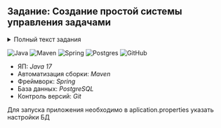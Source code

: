## Задание: Создание простой системы управления задачами

<details>
<summary>Полный текст задания</summary>
 Задание: Создание простой системы управления задачами

Описание:
Ваша задача - создать простую систему управления задачами с использованием Spring Boot и Spring Data JPA. 
Система должна позволять создавать, просматривать, обновлять и удалять задачи.

Требования:

Модель данных:

Создайте сущность Task с полями: id, title, description, dueDate, completed.

Хранилище данных:

Используйте Spring Data JPA для работы с базой данных.
Настройте соединение с базой данных (например, использование H2 для упрощения).

REST API:

Создайте контроллер TaskController, который будет обрабатывать HTTP-запросы для операций с задачами (создание, чтение, обновление, удаление).

Реализуйте следующие методы:

GET /tasks - Получить список всех задач.

GET /tasks/{id} - Получить информацию о задаче по её id.

POST /tasks - Создать новую задачу.

PUT /tasks/{id} - Обновить информацию о задаче.

DELETE /tasks/{id} - Удалить задачу.

Тестирование:

Напишите unit-тесты для проверки функциональности вашего приложения.
Покройте тестами контроллеры и сервисы.
</details>

![Java](https://img.shields.io/badge/java-%23ED8B00.svg?style=for-the-badge&logo=java&logoColor=white "Java 11")
![Maven](https://img.shields.io/badge/Maven-green.svg?style=for-the-badge&logo=mockito&logoColor=white "Maven")
![Spring](https://img.shields.io/badge/Spring-blueviolet.svg?style=for-the-badge&logo=spring&logoColor=white "Spring")
![Postgres](https://img.shields.io/badge/postgres-%23316192.svg?style=for-the-badge&logo=postgresql&logoColor=white)
![GitHub](https://img.shields.io/badge/git-%23121011.svg?style=for-the-badge&logo=github&logoColor=white "Git")
+ ЯП: *Java 17*
+ Автоматизация сборки: *Maven*
+ Фреймворк: *Spring*
+ База данных: *PostgreSQL*
+ Контроль версий: *Git*

Для запуска приложения необходимо в aplication.properties указать настройки БД
